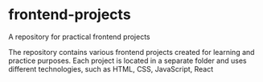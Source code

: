 # frontend-projects
A repository for practical frontend projects

The repository contains various frontend projects created for learning and practice purposes. Each project is located in a separate folder and uses different technologies, such as HTML, CSS, JavaScript, React
